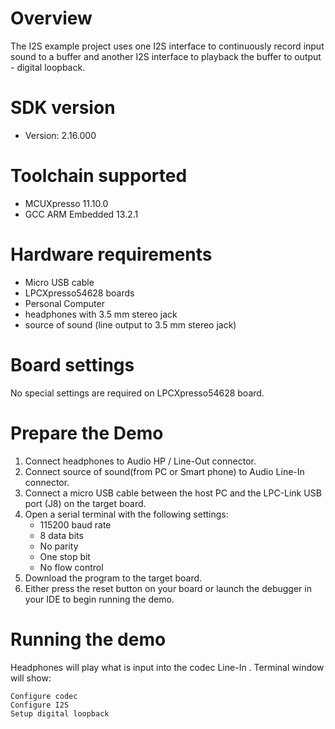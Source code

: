 Overview
========

The I2S example project uses one I2S interface to continuously record input sound to a buffer
and another I2S interface to playback the buffer to output - digital loopback.

SDK version
===========
- Version: 2.16.000

Toolchain supported
===================
- MCUXpresso  11.10.0
- GCC ARM Embedded  13.2.1

Hardware requirements
=====================
- Micro USB cable
- LPCXpresso54628 boards
- Personal Computer
- headphones with 3.5 mm stereo jack
- source of sound (line output to 3.5 mm stereo jack)


Board settings
==============
No special settings are required on LPCXpresso54628 board.

Prepare the Demo
================
1.  Connect headphones to Audio HP / Line-Out connector.
2.  Connect source of sound(from PC or Smart phone) to Audio Line-In connector.
3.  Connect a micro USB cable between the host PC and the LPC-Link USB port (J8) on the target board.
4.  Open a serial terminal with the following settings:
    - 115200 baud rate
    - 8 data bits
    - No parity
    - One stop bit
    - No flow control
5.  Download the program to the target board.
6.  Either press the reset button on your board or launch the debugger in your IDE to begin running the demo.

Running the demo
================
Headphones will play what is input into the codec Line-In .
Terminal window will show:
~~~~~~~~~~~~~~~~~~~~~~~~~~~~~~~~~~~
Configure codec
Configure I2S
Setup digital loopback
~~~~~~~~~~~~~~~~~~~~~~~~~~~~~~~~~~~
